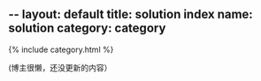 --
layout: default
title: solution index
name: solution
category: category
---
{% include category.html %}

(博主很懒，还没更新的内容）